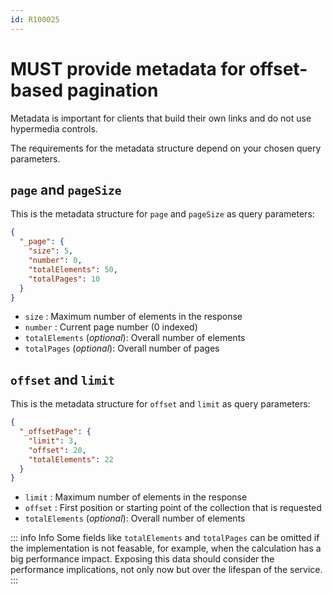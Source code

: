 ```yaml
---
id: R100025
---
```


# MUST provide metadata for offset-based pagination

Metadata is important for clients that build their own links and do not use hypermedia controls.

The requirements for the metadata structure depend on your chosen query parameters.

## `page` and `pageSize`

This is the metadata structure for `page` and `pageSize` as query parameters:

```json
{
  "_page": {
    "size": 5,
    "number": 0,
    "totalElements": 50,
    "totalPages": 10
  }
}
```

- `size` : Maximum number of elements in the response
- `number` : Current page number (0 indexed)
- `totalElements` (_optional_): Overall number of elements
- `totalPages` (_optional_): Overall number of pages

## `offset` and `limit`

This is the metadata structure for `offset` and `limit` as query parameters:

```json
{
  "_offsetPage": {
    "limit": 3,
    "offset": 20,
    "totalElements": 22
  }
}
```

- `limit` : Maximum number of elements in the response
- `offset` : First position or starting point of the collection that is requested
- `totalElements` (_optional_): Overall number of elements

::: info Info
Some fields like `totalElements` and `totalPages` can be omitted if the implementation is not feasable, for example, when the calculation has a big performance impact.
Exposing this data should consider the performance implications, not only now but over the lifespan of the service.
:::
